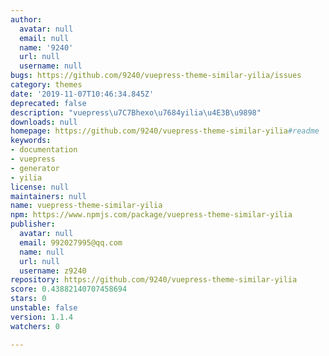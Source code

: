 ```yaml
---
author:
  avatar: null
  email: null
  name: '9240'
  url: null
  username: null
bugs: https://github.com/9240/vuepress-theme-similar-yilia/issues
category: themes
date: '2019-11-07T10:46:34.845Z'
deprecated: false
description: "vuepress\u7C7Bhexo\u7684yilia\u4E3B\u9898"
downloads: null
homepage: https://github.com/9240/vuepress-theme-similar-yilia#readme
keywords:
- documentation
- vuepress
- generator
- yilia
license: null
maintainers: null
name: vuepress-theme-similar-yilia
npm: https://www.npmjs.com/package/vuepress-theme-similar-yilia
publisher:
  avatar: null
  email: 992027995@qq.com
  name: null
  url: null
  username: z9240
repository: https://github.com/9240/vuepress-theme-similar-yilia
score: 0.43882140707458694
stars: 0
unstable: false
version: 1.1.4
watchers: 0

---
```


